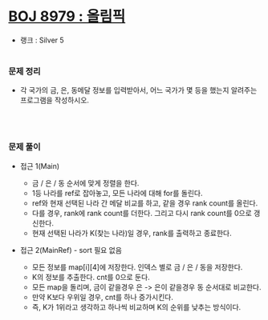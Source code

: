 # [BOJ 8979 : 올림픽](https://www.acmicpc.net/problem/8979)
- 랭크 : Silver 5
  <br><br>
  
### 문제 정리
- 각 국가의 금, 은, 동메달 정보를 입력받아서, 어느 국가가 몇 등을 했는지 알려주는 프로그램을 작성하시오.

   <br><br>

### 문제 풀이
- 접근 1(Main) 
    - 금 / 은 / 동 순서에 맞게 정렬을 한다.
    - 1등 나라를 ref로 잡아놓고, 모든 나라에 대해 for를 돌린다.
    - ref와 현재 선택된 나라 간 메달 비교를 하고, 같을 경우 rank count를 올린다. 
    - 다를 경우, rank에 rank count를 더한다. 그리고 다시 rank count를 0으로 갱신한다.
    - 현재 선택된 나라가 K(찾는 나라)일 경우, rank를 출력하고 종료한다.
  
- 접근 2(MainRef) - sort 필요 없음
    - 모든 정보를 map[i][4]에 저장한다. 인덱스 별로 금 / 은 / 동을 저장한다.
    - K의 정보를 추출한다. cnt를 0으로 둔다.
    - 모든 map을 돌리며, 금이 같을경우 은 -> 은이 같을경우 동 순서대로 비교한다. 
    - 만약 K보다 우위일 경우, cnt를 하나 증가시킨다.
    - 즉, K가 1위라고 생각하고 하나씩 비교하며 K의 순위를 낮추는 방식이다.
    
    
  

    
    


    
    


